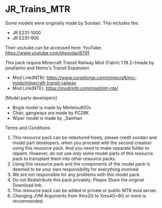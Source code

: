 # JR_Trains_MTR

Some models were originally made by Soodari. Thsi includes the:
- JR E231-1000
- JR E231-900

Their youtube can be accessed here:
YouTube: https://www.youtube.com/@soodari6791

This pack require Minecraft Transit Railway Mod (Fabric 1.19.2~)made by jonafanho
and Nemo's Transit Expansion
- Mod Link(MTR): https://www.curseforge.com/minecraft/mc-mods/minecraft-transit-railway
- Mod Link(NTE): https://modrinth.com/mod/mtr-nte/

[Model parts developers]
* Bogie model is made by Meitetsu600v
* Chair, gangways are made by PC28K
* Wiper model is made by _Samhan

Terms and Conditions
1. This resource pack can be retextured freely, please credit soodari and model part developers.
when you proceed with the second creation using this resource pack. And you need to make separate folder to repaint. 
However, do not use only some model parts of this resource pack to transplant them into other resource packs.
2. Using this resource pack and the components of the model pack is deemed to be your own responsibility for everything involved.
3. We are not responsible for any problems with this model pack.
4. Do not Redistribute this pack privately. Please Share the original Download link.
5. This resource pack can be added in private or public MTR mod server.
6. Changing JVM Arguments from Xmx2G to Xmx4G~6G or more is recommended.

